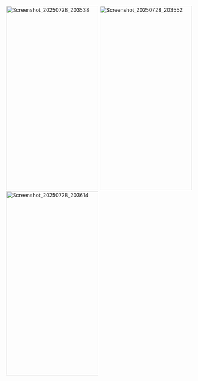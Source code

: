 <img width="250" height="500" alt="Screenshot_20250728_203538" src="https://github.com/user-attachments/assets/a99e8c51-1909-408e-b81d-a50a65cf2a6f" />
<img width="250" height="500" alt="Screenshot_20250728_203552" src="https://github.com/user-attachments/assets/09b0c29d-98f3-4fe1-932c-dd49ecdcca39" />
<img width="250" height="500" alt="Screenshot_20250728_203614" src="https://github.com/user-attachments/assets/4b1ff48d-a365-454c-a87c-4b93d67d7c3b" />
